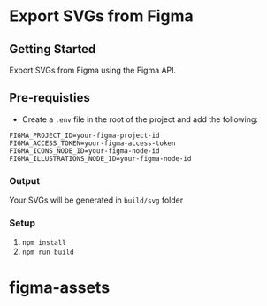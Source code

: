 # Export SVGs from Figma

## Getting Started

Export SVGs from Figma using the Figma API.

## Pre-requisties

- Create a `.env` file in the root of the project and add the following:

```env
FIGMA_PROJECT_ID=your-figma-project-id
FIGMA_ACCESS_TOKEN=your-figma-access-token
FIGMA_ICONS_NODE_ID=your-figma-node-id
FIGMA_ILLUSTRATIONS_NODE_ID=your-figma-node-id
```

### Output

Your SVGs will be generated in `build/svg` folder

### Setup

1. `npm install`
2. `npm run build`
# figma-assets
